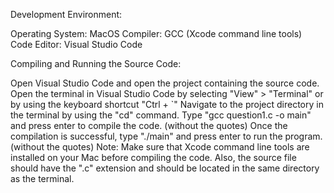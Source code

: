 Development Environment:

Operating System: MacOS
Compiler: GCC (Xcode command line tools)
Code Editor: Visual Studio Code



Compiling and Running the Source Code:

Open Visual Studio Code and open the project containing the source code.
Open the terminal in Visual Studio Code by selecting "View" > "Terminal" or by using the keyboard shortcut "Ctrl + `"
Navigate to the project directory in the terminal by using the "cd" command.
Type "gcc question1.c -o main" and press enter to compile the code. (without the quotes)
Once the compilation is successful, type "./main" and press enter to run the program. (without the quotes)
Note: Make sure that Xcode command line tools are installed on your Mac before compiling the code. Also, the source file should have the ".c" extension and should be located in the same directory as the terminal.